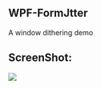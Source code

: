 ﻿## WPF-FormJtter

A window dithering demo

## ScreenShot:

![](https://github.com/shenhuanet/WPF-FormJtter/blob/master/screenshot.gif)